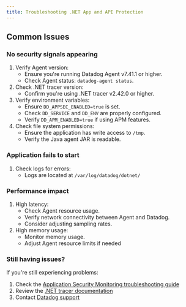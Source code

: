 ```yaml
---
title: Troubleshooting .NET App and API Protection
---
```


## Common Issues

### No security signals appearing

1. Verify Agent version:
   - Ensure you're running Datadog Agent v7.41.1 or higher.
   - Check Agent status: `datadog-agent status`.
2. Check .NET tracer version:
   - Confirm you're using .NET tracer v2.42.0 or higher.
3. Verify environment variables:
   - Ensure `DD_APPSEC_ENABLED=true` is set.
   - Check `DD_SERVICE` and `DD_ENV` are properly configured.
   - Verify `DD_APM_ENABLED=true` if using APM features.
4. Check file system permissions:
   - Ensure the application has write access to `/tmp`.
   - Verify the Java agent JAR is readable.

### Application fails to start

1. Check logs for errors:
   - Logs are located at `/var/log/datadog/dotnet/`

### Performance impact

1. High latency:
   - Check Agent resource usage.
   - Verify network connectivity between Agent and Datadog.
   - Consider adjusting sampling rates.
2. High memory usage:
   - Monitor memory usage.
   - Adjust Agent resource limits if needed

### Still having issues?

If you're still experiencing problems:
1. Check the [Application Security Monitoring troubleshooting guide][1]
2. Review the [.NET tracer documentation][2]
3. Contact [Datadog support][3]

[1]: /security/application_security/troubleshooting
[2]: /tracing/trace_collection/compatibility/dotnet-core
[3]: /help
